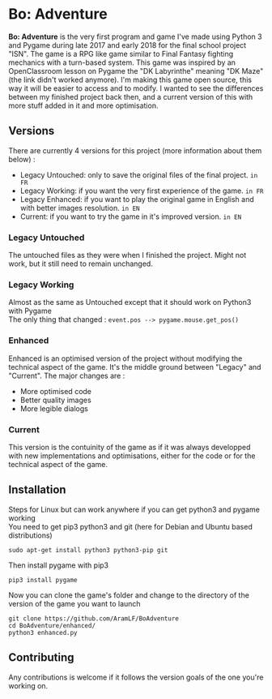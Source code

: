 # Bo: Adventure

**Bo: Adventure** is the very first program and game I've made using Python 3 and Pygame during late 2017 and early 2018 for the final school project "ISN".
The game is a RPG like game similar to Final Fantasy fighting mechanics with a turn-based system.
This game was inspired by an OpenClassroom lesson on Pygame the "DK Labyrinthe" meaning "DK Maze" (the link didn't worked anymore).
I'm making this game open source, this way it will be easier to access and to modify. I wanted to see the differences between my finished project back then, and a current version of this with more stuff added in it and more optimisation.

## Versions

There are currently 4 versions for this project (more information about them below) :
- Legacy Untouched: only to save the original files of the final project. `in FR`
- Legacy Working: if you want the very first experience of the game. `in FR`
- Legacy Enhanced: if you want to play the original game in English and with better images resolution. `in EN`
- Current: if you want to try the game in it's improved version. `in EN`

### Legacy Untouched
The untouched files as they were when I finished the project. Might not work, but it still need to remain unchanged.

### Legacy Working
Almost as the same as Untouched except that it should work on Python3 with Pygame  
The only thing that changed : `event.pos --> pygame.mouse.get_pos()`

### Enhanced
Enhanced is an optimised version of the project without modifying the technical aspect of the game.
It's the middle ground between "Legacy" and "Current".
The major changes are :
- More optimised code
- Better quality images
- More legible dialogs

### Current
This version is the contuinity of the game as if it was always developped with new implementations and optimisations, either for the code or for the technical aspect of the game.

## Installation
Steps for Linux but can work anywhere if you can get python3 and pygame working  
You need to get pip3 python3 and git (here for Debian and Ubuntu based distributions)  
```
sudo apt-get install python3 python3-pip git
```
Then install pygame with pip3
```
pip3 install pygame
```
Now you can clone the game's folder and change to the directory of the version of the game you want to launch
```
git clone https://github.com/AramLF/BoAdventure
cd BoAdventure/enhanced/
python3 enhanced.py
```

## Contributing
Any contributions is welcome if it follows the version goals of the one you're working on.

